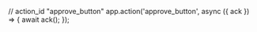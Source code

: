 // action_id "approve_button" 
app.action('approve_button', async ({ ack }) => {
  await ack();
});
